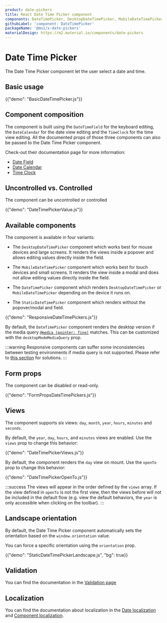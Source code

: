 ```yaml
---
product: date-pickers
title: React Date Time Picker component
components: DateTimePicker, DesktopDateTimePicker, MobileDateTimePicker, StaticDateTimePicker
githubLabel: 'component: DateTimePicker'
packageName: '@mui/x-date-pickers'
materialDesign: https://m2.material.io/components/date-pickers
---
```


# Date Time Picker

<p class="description">The Date Time Picker component let the user select a date and time.</p>

## Basic usage

{{"demo": "BasicDateTimePicker.js"}}

## Component composition

The component is built using the `DateTimeField` for the keyboard editing, the `DateCalendar` for the date view editing and the `TimeClock` for the time view editing.
All the documented props of those three components can also be passed to the Date Time Picker component.

Check-out their documentation page for more information:

- [Date Field](/x/react-date-pickers/date-field/)
- [Date Calendar](/x/react-date-pickers/date-calendar/)
- [Time Clock](/x/react-date-pickers/time-clock/)

## Uncontrolled vs. Controlled

The component can be uncontrolled or controlled

{{"demo": "DateTimePickerValue.js"}}

## Available components

The component is available in four variants:

- The `DesktopDateTimePicker` component which works best for mouse devices and large screens.
  It renders the views inside a popover and allows editing values directly inside the field.

- The `MobileDateTimePicker` component which works best for touch devices and small screens.
  It renders the view inside a modal and does not allow editing values directly inside the field.

- The `DateTimePicker` component which renders `DesktopDateTimePicker` or `MobileDateTimePicker` depending on the device it runs on.

- The `StaticDateTimePicker` component which renders without the popover/modal and field.

{{"demo": "ResponsiveDateTimePickers.js"}}

By default, the `DateTimePicker` component renders the desktop version if the media query [`@media (pointer: fine)`](https://developer.mozilla.org/en-US/docs/Web/CSS/@media/pointer) matches.
This can be customized with the `desktopModeMediaQuery` prop.

:::warning
Responsive components can suffer some inconsistencies between testing environments if media query is not supported.
Please refer to [this section](/x/react-date-pickers/introduction/#testing-caveats) for solutions.
:::

## Form props

The component can be disabled or read-only.

{{"demo": "FormPropsDateTimePickers.js"}}

## Views

The component supports six views: `day`, `month`, `year`, `hours`, `minutes` and `seconds`.

By default, the `year`, `day`, `hours`, and `minutes` views are enabled.
Use the `views` prop to change this behavior:

{{"demo": "DateTimePickerViews.js"}}

By default, the component renders the `day` view on mount.
Use the `openTo` prop to change this behavior:

{{"demo": "DateTimePickerOpenTo.js"}}

:::success
The views will appear in the order defined by the `views` array.
If the view defined in `openTo` is not the first view, then the views before will not be included in the default flow
(e.g. view the default behaviors, the `year` is only accessible when clicking on the toolbar).
:::

## Landscape orientation

By default, the Date Time Picker component automatically sets the orientation based on the `window.orientation` value.

You can force a specific orientation using the `orientation` prop.

{{"demo": "StaticDateTimePickerLandscape.js", "bg": true}}

## Validation

You can find the documentation in the [Validation page](/x/react-date-pickers/validation/)

## Localization

You can find the documentation about localization in the [Date localization](/x/react-date-pickers/adapters-locale/) and [Component localization](/x/react-date-pickers/localization/).
